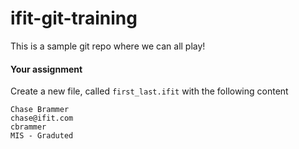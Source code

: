 ifit-git-training
=================

This is a sample git repo where we can all play!

#### Your assignment

Create a new file, called `first_last.ifit` with the following content

```
Chase Brammer
chase@ifit.com
cbrammer
MIS - Graduted
```

